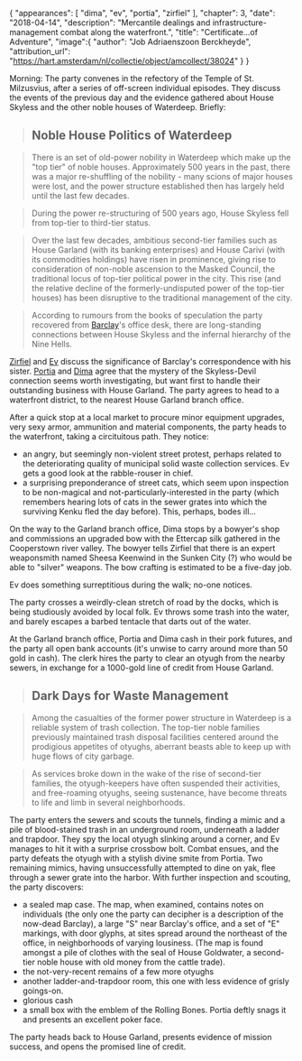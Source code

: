 {
    "appearances": [
        "dima",
        "ev",
        "portia",
        "zirfiel"
    ],
    "chapter": 3,
    "date": "2018-04-14",
    "description": "Mercantile dealings and infrastructure-management combat along the waterfront.",
    "title": "Certificate...of Adventure",
    "image":{
        "author": "Job Adriaenszoon Berckheyde",
        "attribution_url": "https://hart.amsterdam/nl/collectie/object/amcollect/38024"
    }
}

Morning: The party convenes in the refectory of the Temple of St. Milzusvius, after a series of off-screen individual episodes. They discuss the events of the previous day and the evidence gathered about House Skyless and the other noble houses of Waterdeep. Briefly:

> ## Noble House Politics of Waterdeep

> There is an set of old-power nobility in Waterdeep which make up the "top tier" of noble houses. Approximately 500 years in the past, there was a major re-shuffling of the nobility - many scions of major houses were lost, and the power structure established then has largely held until the last few decades.

> During the power re-structuring of 500 years ago, House Skyless fell from top-tier to third-tier status.

> Over the last few decades, ambitious second-tier families such as House Garland (with its banking enterprises) and House Carivi (with its commodities holdings) have risen in prominence, giving rise to consideration of non-noble ascension to the Masked Council, the traditional locus of top-tier political power in the city. This rise (and the relative decline of the formerly-undisputed power of the top-tier houses) has been disruptive to the traditional management of the city.

> According to rumours from the books of speculation the party recovered from [Barclay](/characters/barclay/)'s office desk, there are long-standing connections between House Skyless and the infernal hierarchy of the Nine Hells.

[Zirfiel](/characters/zirfiel/) and [Ev](/characters/ev/) discuss the significance of Barclay's correspondence with his sister. [Portia](/characters/portia/) and [Dima](/characters/dima/) agree that the mystery of the Skyless-Devil connection seems worth investigating, but want first to handle their outstanding business with House Garland. The party agrees to head to a waterfront district, to the nearest House Garland branch office.

After a quick stop at a local market to procure minor equipment upgrades, very sexy armor, ammunition and material components, the party heads to the waterfront, taking a circituitous path. They notice:

* an angry, but seemingly non-violent street protest, perhaps related to the deteriorating quality of municipal solid waste collection services. Ev gets a good look at the rabble-rouser in chief.
* a surprising preponderance of street cats, which seem upon inspection to be non-magical and not-particularly-interested in the party (which remembers hearing lots of cats in the sewer grates into which the surviving Kenku fled the day before). This, perhaps, bodes ill...

On the way to the Garland branch office, Dima stops by a bowyer's shop and commissions an upgraded bow with the Ettercap silk gathered in the Cooperstown river valley. The bowyer tells Zirfiel that there is an expert weaponsmith named Sheesa Keenwind in the Sunken City (?) who would be able to "silver" weapons. The bow crafting is estimated to be a five-day job.

Ev does something surreptitious during the walk; no-one notices.

The party crosses a weirdly-clean stretch of road by the docks, which is being studiously avoided by local folk. Ev throws some trash into the water, and barely escapes a barbed tentacle that darts out of the water.

At the Garland branch office, Portia and Dima cash in their pork futures, and the party all open bank accounts (it's unwise to carry around more than 50 gold in cash). The clerk hires the party to clear an otyugh from the nearby sewers, in exchange for a 1000-gold line of credit from House Garland.

> ## Dark Days for Waste Management

> Among the casualties of the former power structure in Waterdeep is a reliable system of trash collection. The top-tier noble families previously maintained trash disposal facilities centered around the prodigious appetites of otyughs, aberrant beasts able to keep up with huge flows of city garbage.

> As services broke down in the wake of the rise of second-tier families, the otyugh-keepers have often suspended their activities, and free-roaming otyughs, seeing sustenance, have become threats to life and limb in several neighborhoods.

The party enters the sewers and scouts the tunnels, finding a mimic and a pile of blood-stained trash in an underground room, underneath a ladder and trapdoor. They spy the local otyugh slinking around a corner, and Ev manages to hit it with a surprise crossbow bolt. Combat ensues, and the party defeats the otyugh with a stylish divine smite from Portia. Two remaining mimics, having unsuccessfully attempted to dine on yak, flee through a sewer grate into the harbor. With further inspection and scouting, the party discovers:

* a sealed map case. The map, when examined, contains notes on individuals (the only one the party can decipher is a description of the now-dead Barclay), a large "S" near Barclay's office, and a set of "E" markings, with door glyphs, at sites spread around the northeast of the office, in neighborhoods of varying lousiness. (The map is found amongst a pile of clothes with the seal of House Goldwater, a second-tier noble house with old money from the cattle trade).
* the not-very-recent remains of a few more otyughs
* another ladder-and-trapdoor room, this one with less evidence of grisly goings-on.
* glorious cash
* a small box with the emblem of the Rolling Bones. Portia deftly snags it and presents an excellent poker face.

The party heads back to House Garland, presents evidence of mission success, and opens the promised line of credit.
